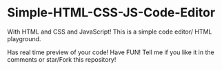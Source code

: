 # Simple-HTML-CSS-JS-Code-Editor
With HTML and CSS and JavaScript! This is a simple code editor/ HTML playground.

Has real time preview of your code! Have FUN!
Tell me if you like it in the comments or star/Fork this repository!
